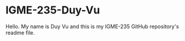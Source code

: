 # IGME-235-Duy-Vu

Hello. My name is Duy Vu and this is my IGME-235 GitHub repository's readme file.
